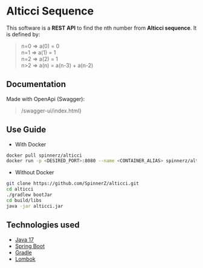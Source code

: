 # Alticci Sequence

This software is a **REST API** to find the nth number from **Alticci sequence**.
It is defined by:
> n=0 => a(0) = 0  
> n=1 => a(1) = 1  
> n=2 => a(2) = 1  
> n>2 => a(n) = a(n-3) + a(n-2)

## Documentation

Made with OpenApi (Swagger):
> /swagger-ui/index.html}

## Use Guide

+ With Docker

```bash
docker pull spinnerz/alticci
docker run -p <DESIRED_PORT>:8080 --name <CONTAINER_ALIAS> spinnerz/alticci
```

+ Without Docker

```bash
git clone https://github.com/SpinnerZ/alticci.git
cd alticci
./gradlew bootJar
cd build/libs
java -jar alticci.jar
```

## Technologies used

+ [Java 17](https://www.oracle.com/java/technologies/javase/jdk17-archive-downloads.html)
+ [Spring Boot](https://spring.io/projects/spring-boot)
+ [Gradle](https://gradle.org/)
+ [Lombok](https://projectlombok.org/)
